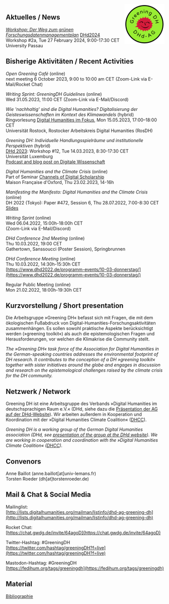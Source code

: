 <img style="float:right; width:25%; margin-left:1em; margin-bottom:0.5em" src="images/Logo_DHd-AG_Greening-DH_transparent.png" alt="Logo der DHd-AG »Greening DH«"/>

## Aktuelles / News

*[Workshop: Der Weg zum grünen Forschungsdatenmanagementplan](https://dhd2024.dig-hum.de/w2a-der-weg-zum-grunen-forschungsdatenmanagementplan/)* 
[DHd2024](https://dhd2024.dig-hum.de/) 
Workshop #2a, Tue 27 February 2024, 9:00-17:30 CET 
University Passau

## Bisherige Aktivitäten / Recent Activities

*Open Greening Café* (online)  
next meeting 6 October 2023, 9:00 to 10:00 am CET
(Zoom-Link via E-Mail/Rocket Chat)

*Writing Sprint: GreeningDH Guidelines* (online)  
Wed 31.05.2023, 11:00 CET
(Zoom-Link via E-Mail/Discord)

*Wie 'nachhaltig' sind die Digital Humanities? Digitalisierung der Geisteswissenschaften im Kontext des Klimawandels* (hybrid)  
Ringvorlesung [Digital Humanities im Fokus](https://www.germanistik.uni-rostock.de/forschung/digital-humanities/rosdh/ringvorlesung/2023/), Mon 15.05.2023, 17:00–18:00 CET  
Universität Rostock, Rostocker Arbeitskreis Digital Humanities (RosDH)

*Greening DH: Individuelle Handlungsspielräume und institutionelle Perspektiven* (hybrid)  
[DHd 2023](https://dhd2023.dig-hum.de): Workshop #12, Tue 14.03.2023, 8:30-17:30 CET  
Universität Luxemburg  
[Podcast and blog post on Digitale Wissenschaft](https://digitale-wissenschaft.de/wissensblog/dhd2023-special-greeningdh/)

*Digital Humanities and the Climate Crisis* (online)  
Part of Seminar [Channels of Digital Scholarship](https://mfo.web.ox.ac.uk/event/channels-digital-scholarship-seminar-0)  
Maison Française d'Oxford, Thu 23.02.2023, 14-16h

*Manifesting the Manifesto: Digital Humanities and the Climate Crisis* (online)  
DH 2022 (Tokyo): Paper #472, Session 6, Thu 28.07.2022, 7:00-8:30 CET  
[Slides](https://dhd-greening.github.io/slides/dh2022-manifesto.pdf)

*Writing Sprint* (online)  
Wed 06.04.2022, 15:00h-18:00h CET  
(Zoom-Link via E-Mail/Discord)

*DHd Conference 2nd Meeting* (online)  
Thu 10.03.2022, 19:00 CET  
Gathertown, Sanssoucci (Poster Session), Springbrunnen

*DHd Conference Meeting* (online)  
Thu 10.03.2022, 14:30h-15:30h CET  
[https://www.dhd2022.de/programm-events/10-03-donnerstag/](https://www.dhd2022.de/programm-events/10-03-donnerstag/)

Regular Public Meeting (online)  
Mon 21.02.2022, 18:00h-19:30h CET

## Kurzvorstellung / Short presentation

Die Arbeitsgruppe »Greening DH« befasst sich mit Fragen, die mit dem ökologischen Fußabdruck von Digital-Humanities-Forschungsaktivitäten zusammenhängen. Es sollen sowohl praktische Aspekte berücksichtigt werden (»greening toolkit«) als auch die epistemologischen Fragen und Herausforderungen, vor welchen die Klimakrise die Community stellt.

*The »Greening DH« task force of the Association for Digital Humanities in the German-speaking countries addresses the environmental footprint of DH research. It contributes to the conception of a DH »greening toolkit« together with sister initiatives around the globe and engages in discussion and research on the epistemological challenges raised by the climate crisis for the DH community.*

## Netzwerk / Network

Greening DH ist eine Arbeitsgruppe des Verbands »Digital Humanities im deutschsprachigen Raum e.V.« (DHd, siehe dazu die [Präsentation der AG auf der DHd-Website](https://dig-hum.de/ag-greening-dh)). Wir arbeiten außerdem in Kooperation und Koordination mit der »Digital Humanities Climate Coalition« ([DHCC](https://www.cdcs.ed.ac.uk/digital-humanities-climate-coalition)).

*Greening DH is a working group of the German Digital Humanities association (DHd, see [presentation of the group at the DHd website](https://dig-hum.de/ag-greening-dh)). We are working in cooperation and coordination with the »Digital Humanities Climate Coalition« ([DHCC](https://www.cdcs.ed.ac.uk/digital-humanities-climate-coalition)).*

## Convenors

Anne Baillot (anne.baillot[at]univ-lemans.fr)  
Torsten Roeder (dh[at]torstenroeder.de)

## Mail & Chat & Social Media

Mailinglist:  
[http://lists.digitalhumanities.org/mailman/listinfo/dhd-ag-greening-dh](http://lists.digitalhumanities.org/mailman/listinfo/dhd-ag-greening-dh)

Rocket Chat:  
[https://chat.gwdg.de/invite/64agoD](https://chat.gwdg.de/invite/64agoD)

Twitter-Hashtag: #GreeningDH  
[https://twitter.com/hashtag/greeningDH?f=live](https://twitter.com/hashtag/greeningDH?f=live)

Mastodon-Hashtag: #GreeningDH  
[https://fedihum.org/tags/greeningdh](https://fedihum.org/tags/greeningdh)

## Material

[Bibliographie](biblio.md)
